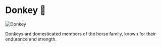 # Donkey :donkey: 
 
![Donkey](https://upload.wikimedia.org/wikipedia/commons/8/82/Baudet.jpg) 
 
Donkeys are domesticated members of the horse family, known for their endurance and strength. 
